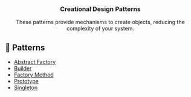 <p align="center">
  <h3 align="center">Creational Design Patterns</h3>

  <p align="center">
    These patterns provide mechanisms to create objects, reducing the complexity of your system.
  </p>
</p>

## 🔗 Patterns

- [Abstract Factory](AbstractFactory/)
- [Builder](Builder/)
- [Factory Method](FactoryMethod/)
- [Prototype](Prototype/)
- [Singleton](Singleton/)
